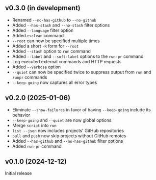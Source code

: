 v0.3.0 (in development)
-----------------------
- Renamed `--no-has-github` to `--no-github`
- Added `--has-stash` and `--no-stash` filter options
- Added `--language` filter option
- Added `rsclean` command
- `--root` can now be specified multiple times
- Added a short `-R` form for `--root`
- Added `--stash` option to `run` command
- Added `--label` and `--soft-label` options to the `run-pr` command
- Log executed external commands and HTTP requests
- Added `--verbose` option
- `--quiet` can now be specified twice to suppress output from `run` and
  `runpr` commands
- `--keep-going` now captures all error types

v0.2.0 (2025-01-06)
-------------------
- Eliminate `--show-failures` in favor of having `--keep-going` include its
  behavior
- `--keep-going` and `--quiet` are now global options
- Merge `script` into `run`
- `list --json` now includes projects' GitHub repositories
- `pull` and `push` now skip projects without GitHub remotes
- Added `--has-github` and `--no-has-github` filter options
- Added `run-pr` command

v0.1.0 (2024-12-12)
-------------------
Initial release
